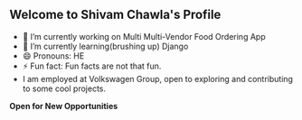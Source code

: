 ## Welcome to Shivam Chawla's Profile

- 🔭 I’m currently working on Multi Multi-Vendor Food Ordering App
- 🌱 I’m currently learning(brushing up) Django
- 😄 Pronouns: HE
- ⚡ Fun fact: Fun facts are not that fun.
- I am employed at Volkswagen Group, open to exploring and contributing to some cool projects.

**Open for New Opportunities**
<!--
**shivamchawla/shivamchawla** is a ✨ _special_ ✨ repository because its `README.md` (this file) appears on your GitHub profile.

Here are some ideas to get you started:


- 👯 I’m looking to collaborate on ...
- 🤔 I’m looking for help with ...
- 💬 Ask me about ...
- 📫 How to reach me: ...

-->
